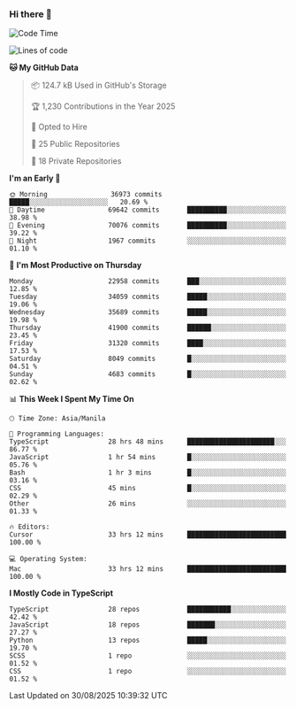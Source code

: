 ### Hi there 👋

<!--START_SECTION:waka-->
![Code Time](http://img.shields.io/badge/Code%20Time-2%2C068%20hrs%2040%20mins-blue)

![Lines of code](https://img.shields.io/badge/From%20Hello%20World%20I%27ve%20Written-68.3%20million%20lines%20of%20code-blue)

**🐱 My GitHub Data** 

> 📦 124.7 kB Used in GitHub's Storage 
 > 
> 🏆 1,230 Contributions in the Year 2025
 > 
> 💼 Opted to Hire
 > 
> 📜 25 Public Repositories 
 > 
> 🔑 18 Private Repositories 
 > 
**I'm an Early 🐤** 

```text
🌞 Morning                36973 commits       █████░░░░░░░░░░░░░░░░░░░░   20.69 % 
🌆 Daytime                69642 commits       ██████████░░░░░░░░░░░░░░░   38.98 % 
🌃 Evening                70076 commits       ██████████░░░░░░░░░░░░░░░   39.22 % 
🌙 Night                  1967 commits        ░░░░░░░░░░░░░░░░░░░░░░░░░   01.10 % 
```
📅 **I'm Most Productive on Thursday** 

```text
Monday                   22958 commits       ███░░░░░░░░░░░░░░░░░░░░░░   12.85 % 
Tuesday                  34059 commits       █████░░░░░░░░░░░░░░░░░░░░   19.06 % 
Wednesday                35689 commits       █████░░░░░░░░░░░░░░░░░░░░   19.98 % 
Thursday                 41900 commits       ██████░░░░░░░░░░░░░░░░░░░   23.45 % 
Friday                   31320 commits       ████░░░░░░░░░░░░░░░░░░░░░   17.53 % 
Saturday                 8049 commits        █░░░░░░░░░░░░░░░░░░░░░░░░   04.51 % 
Sunday                   4683 commits        █░░░░░░░░░░░░░░░░░░░░░░░░   02.62 % 
```


📊 **This Week I Spent My Time On** 

```text
🕑︎ Time Zone: Asia/Manila

💬 Programming Languages: 
TypeScript               28 hrs 48 mins      ██████████████████████░░░   86.77 % 
JavaScript               1 hr 54 mins        █░░░░░░░░░░░░░░░░░░░░░░░░   05.76 % 
Bash                     1 hr 3 mins         █░░░░░░░░░░░░░░░░░░░░░░░░   03.16 % 
CSS                      45 mins             █░░░░░░░░░░░░░░░░░░░░░░░░   02.29 % 
Other                    26 mins             ░░░░░░░░░░░░░░░░░░░░░░░░░   01.33 % 

🔥 Editors: 
Cursor                   33 hrs 12 mins      █████████████████████████   100.00 % 

💻 Operating System: 
Mac                      33 hrs 12 mins      █████████████████████████   100.00 % 
```

**I Mostly Code in TypeScript** 

```text
TypeScript               28 repos            ███████████░░░░░░░░░░░░░░   42.42 % 
JavaScript               18 repos            ███████░░░░░░░░░░░░░░░░░░   27.27 % 
Python                   13 repos            █████░░░░░░░░░░░░░░░░░░░░   19.70 % 
SCSS                     1 repo              ░░░░░░░░░░░░░░░░░░░░░░░░░   01.52 % 
CSS                      1 repo              ░░░░░░░░░░░░░░░░░░░░░░░░░   01.52 % 
```




 Last Updated on 30/08/2025 10:39:32 UTC
<!--END_SECTION:waka-->
